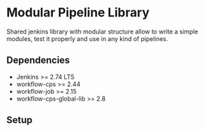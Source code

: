 Modular Pipeline Library
========================

Shared jenkins library with modular structure allow to write a simple modules, test it properly and use in any kind of pipelines.

## Dependencies

* Jenkins >= 2.74 LTS
* workflow-cps >= 2.44
* workflow-job >= 2.15
* workflow-cps-global-lib >= 2.8

## Setup
